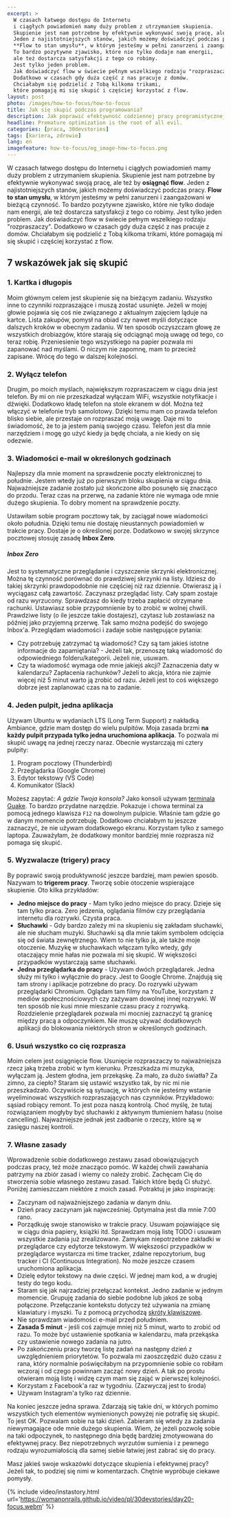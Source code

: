 ```yaml
---
excerpt: >
  W czasach łatwego dostępu do Internetu
  i ciągłych powiadomień mamy duży problem z utrzymaniem skupienia.
  Skupienie jest nam potrzebne by efektywnie wykonywać swoją pracę, ale też by **osiągnąć flow**.
  Jeden z najistotniejszych stanów, jakich możemy doświadczyć podczas pracy.
  **Flow to stan umysłu**, w którym jesteśmy w pełni zanurzeni i zaangażowani w bieżącą czynność.
  To bardzo pozytywne zjawisko, które nie tylko dodaje nam energii,
  ale też dostarcza satysfakcji z tego co robimy.
  Jest tylko jeden problem.
  Jak doświadczyć flow w świecie pełnym wszelkiego rodzaju "rozpraszaczy".
  Dodatkowo w czasach gdy duża część z nas pracuje z domów.
  Chciałabym się podzielić z Tobą kilkoma trikami,
  które pomagają mi się skupić i częściej korzystać z flow.
layout: post
photo: /images/how-to-focus/how-to-focus
title: Jak się skupić podczas programowania?
description: Jak poprawić efektywność codziennej pracy programistycznej?
headline: Premature optimization is the root of all evil.
categories: [praca, 30devstories]
tags: [kariera, zdrowie]
lang: en
imagefeature: how-to-focus/og_image-how-to-focus.png
---
```


W czasach łatwego dostępu do Internetu i ciągłych powiadomień mamy duży problem z utrzymaniem skupienia. Skupienie jest nam potrzebne by efektywnie wykonywać swoją pracę, ale też by **osiągnąć flow**. Jeden z najistotniejszych stanów, jakich możemy doświadczyć podczas pracy. **Flow to stan umysłu**, w którym jesteśmy w pełni zanurzeni i zaangażowani w bieżącą czynność. To bardzo pozytywne zjawisko, które nie tylko dodaje nam energii, ale też dostarcza satysfakcji z tego co robimy. Jest tylko jeden problem. Jak doświadczyć flow w świecie pełnym wszelkiego rodzaju "rozpraszaczy". Dodatkowo w czasach gdy duża część z nas pracuje z domów. Chciałabym się podzielić z Tobą kilkoma trikami, które pomagają mi się skupić i częściej korzystać z flow.

## 7 wskazówek jak się skupić

### 1. Kartka i długopis

Moim głównym celem jest skupienie się na bieżącym zadaniu. Wszystko inne to czynniki rozpraszające i muszą zostać usunięte. Jeżeli w mojej głowie pojawia się coś nie związanego z aktualnym zajęciem ląduje na kartce. Lista zakupów, pomysł na obiad czy nawet myśli dotyczące dalszych kroków w obecnym zadaniu. W ten sposób oczyszczam głowę ze wszystkich drobiazgów, które starają się odciągnąć moją uwagę od tego, co teraz robię. Przeniesienie tego wszystkiego na papier pozwala mi zapanować nad myślami. O niczym nie zapomnę, mam to przecież zapisane. Wrócę do tego w dalszej kolejności.

### 2. Wyłącz telefon

Drugim, po moich myślach, największym rozpraszaczem w ciągu dnia jest telefon. By mi on nie przeszkadzał wyłączam WiFi, wszystkie notyfikacje i dźwięki. Dodatkowo kładę telefon na stole ekranem w dół. Można też włączyć w telefonie tryb samolotowy. Dzięki temu mam co prawda telefon blisko siebie, ale przestaje on rozpraszać moją uwagę. Daje mi to świadomość, że to ja jestem panią swojego czasu. Telefon jest dla mnie narzędziem i mogę go użyć kiedy ja będę chciała, a nie kiedy on się odezwie.

### 3. Wiadomości e-mail w określonych godzinach

Najlepszy dla mnie moment na sprawdzenie poczty elektronicznej to południe. Jestem wtedy już po pierwszym bloku skupienia w ciągu dnia. Najważniejsze zadanie zostało już skończone albo posunęło się znacząco do przodu. Teraz czas na przerwę, na zadanie które nie wymaga ode mnie dużego skupienia. To dobry moment na sprawdzenie poczty.

Ustawiłam sobie program pocztowy tak, by zaciągał nowe wiadomości około południa. Dzięki temu nie dostaję nieustannych powiadomień w trakcie pracy. Dostaje je o określonej porze. Dodatkowo w swojej skrzynce pocztowej stosuję zasadę **Inbox Zero**.

##### Inbox Zero

Jest to systematyczne przeglądanie i czyszczenie skrzynki elektronicznej. Można tę czynność porównać do prawdziwej skrzynki na listy. Idziesz do takiej skrzynki prawdopodobnie nie częściej niż raz dziennie. Otwierasz ją i wyciągasz całą zawartość. Zaczynasz przeglądać listy. Cały spam zostaje od razu wyrzucony. Sprawdzasz do kiedy trzeba zapłacić otrzymane rachunki. Ustawiasz sobie przypomnienie by to zrobić w wolnej chwili. Prawdziwe listy (o ile jeszcze takie dostajesz), czytasz lub zostawiasz na później jako przyjemną przerwę. Tak samo można podejść do swojego Inbox'a. Przeglądam wiadomości i zadaje sobie następujące pytania:
- Czy potrzebuję zatrzymać tą wiadomość? Czy są tam jakieś istotne informacje do zapamiętania? - Jeżeli tak, przenoszę taką wiadomość do odpowiedniego folderu/kategorii. Jeżeli nie, usuwam.
- Czy ta wiadomość wymaga ode mnie jakiejś akcji? Zaznaczenia daty w kalendarzu? Zapłacenia rachunków? Jeżeli to akcja, która nie zajmie więcej niż 5 minut warto ją zrobić od razu. Jeżeli jest to coś większego dobrze jest zaplanować czas na to zadanie.

### 4. Jeden pulpit, jedna aplikacja

Używam Ubuntu w wydaniach LTS (Long Term Support) z nakładką Ambiance, gdzie mam dostęp do wielu pulpitów. Moja zasada brzmi **na każdy pulpit przypada tylko jedna uruchomiona aplikacja**. To pozwala mi skupić uwagę na jednej rzeczy naraz. Obecnie wystarczają mi cztery pulpity:

1. Program pocztowy (Thunderbird)
2. Przeglądarka (Google Chrome)
3. Edytor tekstowy (VS Code)
4. Komunikator (Slack)

Możesz zapytać: _A gdzie Twoja konsola?_ Jako konsoli używam <a href="{{ site.baseurl }}/guake-terminal" title="Guake Terminal - podstawy użytkowania">terminala Guake</a>. To bardzo przydatne narzędzie. Pokazuje i chowa terminal za pomocą jednego klawisza `F12` na dowolnym pulpicie. Właśnie tam gdzie go w danym momencie potrzebuję. Dodatkowo chciałabym tu jeszcze zaznaczyć, że nie używam dodatkowego ekranu. Korzystam tylko z samego laptopa. Zauważyłam, że dodatkowy monitor bardziej mnie rozprasza niż pomaga się skupić.

### 5. Wyzwalacze (trigery) pracy

By poprawić swoją produktywność jeszcze bardziej, mam pewien sposób. Nazywam to **trigerem pracy**. Tworzę sobie otoczenie wspierające skupienie. Oto kilka przykładów:
- **Jedno miejsce do pracy** - Mam tylko jedno miejsce do pracy. Dzieje się tam tylko praca. Zero jedzenia, oglądania filmów czy przeglądania internetu dla rozrywki. Czysta praca.
- **Słuchawki** - Gdy bardzo zależy mi na skupieniu się zakładam słuchawki, ale nie słucham muzyki. Słuchawki są dla mnie takim symbolem odcięcia się od świata zewnętrznego. Wiem to nie tylko ja, ale także moje otoczenie. Muzykę w słuchawkach włączam tylko wtedy, gdy otaczający mnie hałas nie pozwala mi się skupić. W większości przypadków wystarczają same słuchawki.
- **Jedna przeglądarka do pracy** - Używam dwóch przeglądarek. Jedna służy mi tylko i wyłącznie do pracy. Jest to Google Chrome. Znajdują się tam strony i aplikacje potrzebne do pracy. Do rozrywki używam przeglądarki Chromium. Oglądam tam filmy na YouTube, korzystam z mediów społecznościowych czy zażywam dowolnej innej rozrywki. W ten sposób nie kusi mnie mieszanie czasu pracy z rozrywką. Rozdzielenie przeglądarek pozwala mi mocniej zaznaczyć tą granicę między pracą a odpoczynkiem. Nie muszę używać dodatkowych aplikacji do blokowania niektórych stron w określonych godzinach.

### 6. Usuń wszystko co cię rozprasza

Moim celem jest osiągnięcie flow. Usunięcie rozpraszaczy to najważniejsza rzecz jaką trzeba zrobić w tym kierunku. Przeszkadza mi muzyka, wyłączam ją. Jestem głodna, jem przekąskę. Za mało, za dużo światła? Za zimno, za ciepło? Staram się ustawić wszystko tak, by nic mi nie przeszkadzało. Oczywiście są sytuację, w których nie jesteśmy wstanie wyeliminować wszystkich rozpraszających nas czynników. Przykładowo: sąsiad robiący remont. To jest poza naszą kontrolą. Choć myślę, że tutaj rozwiązaniem mogłyby być słuchawki z aktywnym tłumieniem hałasu (noise cancelling). Najważniejsze jednak jest zadbanie o rzeczy, które są w zasięgu naszej kontroli.

### 7. Własne zasady

Wprowadzenie sobie dodatkowego zestawu zasad obowiązujących podczas pracy, też może znacząco pomóc. W każdej chwili zawahania patrzymy na zbiór zasad i wiemy co należy zrobić. Zachęcam Cię do stworzenia sobie własnego zestawu zasad. Takich które będą Ci służyć. Poniżej zamieszczam niektóre z moich zasad. Potraktuj je jako inspirację:

- Zaczynam od najważniejszego zadania w danym dniu.
- Dzień pracy zaczynam jak najwcześniej. Optymalna jest dla mnie 7:00 rano.
- Porządkuję swoje stanowisko w trakcie pracy. Usuwam pojawiające się w ciągu dnia papiery, książki itd. Sprawdzam moją listę TODO i usuwam wszystkie zadania już zrealizowane. Zamykam niepotrzebne zakładki w przeglądarce czy edytorze tekstowym. W większości przypadków w przeglądarce wystarcza mi time tracker, zdalne repozytorium, bug tracker i CI (Continuous Integration). No może jeszcze czasem uruchomiona aplikacja.
- Dzielę edytor tekstowy na dwie części. W jednej mam kod, a w drugiej testy do tego kodu.
- Staram się jak najrzadziej przełączać kontekst. Jedno zadanie w jednym momencie. Grupuję zadania do siebie podobne lub jakoś ze sobą połączone. Przełączanie kontekstu dotyczy też używania na zmianę klawiatury i myszki. Tu z pomocą przychodzą <a href="{{ site.baseurl }}/visual-studio-code" title="Przydatne skróty klawiszowe dla edytora VSCode">skróty klawiszowe</a>.
- Nie sprawdzam wiadomości e-mail przed południem.
- **Zasada 5 minut** - jeśli coś zajmuje mniej niż 5 minut, warto to zrobić od razu. To może być ustawienie spotkania w kalendarzu, mała przekąska czy ustawienie nowego zadania na jutro.
- Po zakończeniu pracy tworzę listę zadań na następny dzień z uwzględnieniem priorytetów. To pozwala mi zaoszczędzić dużo czasu z rana, który normalnie poświęciłabym na przypomnienie sobie co robiłam wczoraj i od czego powinnam zacząć nowy dzień. A tak po prostu otwieram moją listę i widzę czym mam się zająć w pierwszej kolejności.
- Korzystam z Facebook'a raz w tygodniu. (Zazwyczaj jest to środa)
- Używam Instagram'a tylko raz dziennie.

Na koniec jeszcze jedna sprawa. Zdarzają się takie dni, w których pomimo wszystkich tych elementów wymienionych powyżej nie potrafię się skupić. To jest OK. Pozwalam sobie na taki dzień. Zabieram się wtedy za zadania niewymagające ode mnie dużego skupienia. Wiem, że jeżeli pozwolę sobie na taki odpoczynek, to następnego dnia będę bardziej zmotywowana do efektywnej pracy. Bez niepotrzebnych wyrzutów sumienia i z pewnego rodzaju wyrozumiałością dla samej siebie łatwiej jest zabrać się do pracy.

Masz jakieś swoje wskazówki dotyczące skupienia i efektywnej pracy? Jeżeli tak, to podziej się nimi w komentarzach. Chętnie wypróbuje ciekawe pomysły.

{% include video/instastory.html url='https://womanonrails.github.io/video/pl/30devstories/day20-focus.webm' %}
